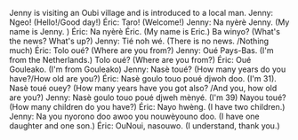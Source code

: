 Jenny is visiting an Oubi village and is introduced to a local man. 
Jenny: Ngeo! (Hello!/Good day!) 
Éric: Taro! (Welcome!) 
Jenny: Na nyèrè Jenny. (My name is Jenny. ) 
Éric: Na nyèrè Éric. (My name is Eric.) 
Ba winyo? (What's the news? What's up?) 
Jenny: Tié noh wé. (There is no news. /Nothing much) 
Éric: Tolo oué? (Where are you from?) 
Jenny: Oué Pays-Bas. (I'm from the Netherlands.) Tolo oué? (Where are you from?) 
Éric: Oué Gouleako. (I'm from Gouleako) 
Jenny: Nasè toué? (How many years do you have?/How old are you?) 
Éric: Nasè goulo touo poué djwoh doo. (I'm 31). Nasè toué ouey? (How many years have you got also? /And you, how old are you?) 
Jenny: Nasè goulo touo poué djweh mènyé. (I'm 39) Nayou toué? (How many children do you have?) 
Éric: Nayo hwèng. (I have two children.) 
Jenny: Na you nyorono doo awoo you nouwèyouno doo. (I have one daughter and one son.) 
Éric: OuNoui, nasouwo. (I understand, thank you.) 
